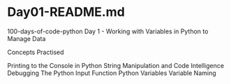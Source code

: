 # Day01-README.md
100-days-of-code-python
Day 1 - Working with Variables in Python to Manage Data

Concepts Practised

Printing to the Console in Python
String Manipulation and Code Intelligence
Debugging
The Python Input Function
Python Variables
Variable Naming
